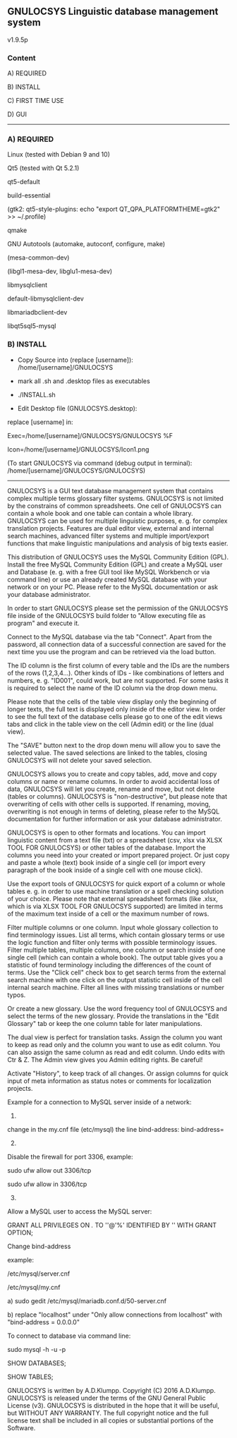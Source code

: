 ## GNULOCSYS Linguistic database management system

v1.9.5p


### Content

A) REQUIRED

B) INSTALL

C) FIRST TIME USE

D) GUI

------------------

### A) REQUIRED

Linux (tested with Debian 9 and 10)

Qt5 (tested with Qt 5.2.1)

qt5-default

build-essential

(gtk2: qt5-style-plugins: echo "export QT_QPA_PLATFORMTHEME=gtk2" >> ~/.profile) 

qmake

GNU Autotools (automake, autoconf, configure, make)

(mesa-common-dev)

(libgl1-mesa-dev, libglu1-mesa-dev)

libmysqlclient

default-libmysqlclient-dev

libmariadbclient-dev

libqt5sql5-mysql



### B) INSTALL

- Copy Source into (replace [username]): /home/[username]/GNULOCSYS

- mark all .sh and .desktop files as executables

- ./INSTALL.sh

- Edit Desktop file (GNULOCSYS.desktop):

replace [username] in:

Exec=/home/[username]/GNULOCSYS/GNULOCSYS %F 

Icon=/home/[username]/GNULOCSYS/Icon1.png 

(To start GNULOCSYS via command (debug output in terminal): /home/[username]/GNULOCSYS/GNULOCSYS)



---------------

GNULOCSYS is a GUI text database management system that contains complex multiple terms glossary filter systems. GNULOCSYS is not limited by the constrains of common spreadsheets. One cell of GNULOCSYS can contain a whole book and one table can contain a whole library. GNULOCSYS can be used for multiple linguistic purposes, e. g. for complex translation projects. Features are dual editor view, external and internal search machines, advanced filter systems and multiple import/export functions that make linguistic manipulations and analysis of big texts easier. 

This distribution of GNULOCSYS uses the MySQL Community Edition (GPL). Install the free MySQL Community Edition (GPL) and create a MySQL user and Database (e. g. with a free GUI tool like MySQL Workbench or via command line) or use an already created MySQL database with your network or on your PC. Please refer to the MySQL documentation or ask your database administrator. 

In order to start GNULOCSYS please set the permission of the GNULOCSYS file inside of the GNULOCSYS build folder to "Allow executing file as program" and execute it.  

Connect to the MySQL database via the tab "Connect". Apart from the password, all connection data of a successful connection are saved for the next time you use the program and can be retrieved via the load button.

The ID column is the first column of every table and the IDs are the numbers of the rows (1,2,3,4...). Other kinds of IDs - like combinations of letters and numbers, e. g. "ID001", could work, but are not supported. For some tasks it is required to select the name of the ID column via the drop down menu. 

Please note that the cells of the table view display only the beginning of longer texts, the full text is displayed only inside of the editor view. In order to see the full text of the database cells please go to one of the edit views tabs and click in the table view on the cell (Admin edit) or the line (dual view).

The "SAVE" button next to the drop down menu will allow you to save the selected value. The saved selections are linked to the tables, closing GNULOCSYS will not delete your saved selection.

GNULOCSYS allows you to create and copy tables, add, move and copy columns or name or rename columns. In order to avoid accidental loss of data, GNULOCSYS will let you create, rename and move, but not delete (tables or columns). GNULOCSYS is "non-destructive", but please note that overwriting of cells with other cells is supported. If renaming, moving, overwriting is not enough in terms of deleting, please refer to the MySQL documentation for further information or ask your database administrator. 

GNULOCSYS is open to other formats and locations. You can import linguistic content from a text file (txt) or a spreadsheet (csv, xlsx via XLSX TOOL FOR GNULOCSYS) or other tables of the database. Import the columns you need into your created or import prepared project. Or just copy and paste a whole (text) book inside of a single cell (or import every paragraph of the book inside of a single cell with one mouse click). 

Use the export tools of GNULOCSYS for quick export of a column or whole tables e. g. in order to use machine translation or a spell checking solution of your choice. Please note that external spreadsheet formats (like .xlsx, which is via XLSX TOOL FOR GNULOCSYS supported) are limited in terms of the maximum text inside of a cell or the maximum number of rows.

Filter multiple columns or one column. Input whole glossary collection to find terminology issues. List all terms, which contain glossary terms or use the logic function and filter only terms with possible terminology issues. Filter multiple tables, multiple columns, one column or search inside of one single cell (which can contain a whole book). The output table gives you a statistic of found terminology including the differences of the count of terms. Use the "Click cell" check box to get search terms from the external search machine with one click on the output statistic cell inside of the cell internal search machine. Filter all lines with missing translations or number typos. 

Or create a new glossary. Use the word frequency tool of GNULOCSYS and select the terms of the new glossary. Provide the translations in the "Edit Glossary" tab or keep the one column table for later manipulations.

The dual view is perfect for translation tasks. Assign the column you want to keep as read only and the column you want to use as edit column. You can also assign the same column as read and edit column. Undo edits with Ctr & Z. The Admin view gives you Admin editing rights. Be careful!  

Activate "History", to keep track of all changes. Or assign columns for quick input of meta information as status notes or comments for localization projects. 

Example for a connection to MySQL server inside of a network:

1)

change in the my.cnf file (etc/mysql) the line bind-address:
bind-address=<type here the ip of the remote server>
    
2)

Disable the firewall for port 3306, example:

sudo ufw allow out 3306/tcp

sudo ufw allow in 3306/tcp

3)

Allow a MySQL user to access the MySQL server:

GRANT ALL PRIVILEGES ON *.* TO '<type MySQL username here>'@'%' IDENTIFIED BY '<type password here>' WITH GRANT OPTION;
    
 
Change  bind-address 

example:
 
 /etc/mysql/server.cnf  
 
 /etc/mysql/my.cnf 
 
 a) sudo gedit /etc/mysql/mariadb.conf.d/50-server.cnf
  
  
 b) replace "localhost" under  "Only allow connections from localhost" with "bind-address = 0.0.0.0"
 
To connect to database via command line:   

sudo mysql -h <MySql Server IP address> -u <username> -p

SHOW DATABASES;

SHOW TABLES;
 



GNULOCSYS is written by A.D.Klumpp. Copyright (C) 2016 A.D.Klumpp. GNULOCSYS is released under the terms of the GNU General Public License (v3). GNULOCSYS is distributed in the hope that it will be useful, but WITHOUT ANY WARRANTY. The full copyright notice and the full license text shall be included in all copies or substantial portions of the Software.





